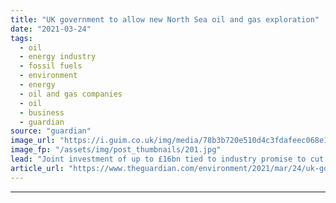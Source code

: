 ```yaml
---
title: "UK government to allow new North Sea oil and gas exploration"
date: "2021-03-24"
tags: 
  - oil
  - energy industry
  - fossil fuels
  - environment
  - energy
  - oil and gas companies
  - oil
  - business
  - guardian
source: "guardian"
image_url: "https://i.guim.co.uk/img/media/78b3b720e510d4c3fdafeec068e19a156c0f8d11/0_0_4928_2957/master/4928.jpg?width=460&quality=85&auto=format&fit=max&s=561b52f81b806f088f3c43b0839f7ae1"
image_fp: "/assets/img/post_thumbnails/201.jpg"
lead: "Joint investment of up to £16bn tied to industry promise to cut carbon emissions by 50% by end of decadeMinisters will allow oil drillers to keep exploring the North Sea for new reserves, despite the government’s pledge to tackle carbon emissions, as..."
article_url: "https://www.theguardian.com/environment/2021/mar/24/uk-government-to-allow-new-north-sea-oil-and-gas-exploration"
---
```


---
